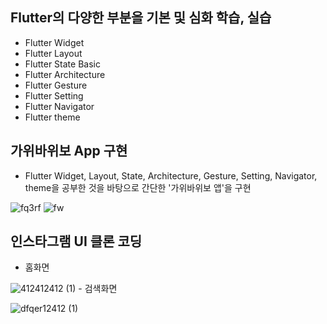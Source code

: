 ## Flutter의 다양한 부분을 기본 및 심화 학습, 실습
 - Flutter Widget
 - Flutter Layout
 - Flutter State Basic
 - Flutter Architecture
 - Flutter Gesture
 - Flutter Setting
 - Flutter Navigator
 - Flutter theme

## 가위바위보 App 구현
 - Flutter Widget, Layout, State, Architecture, Gesture, Setting, Navigator, theme을 공부한 것을 바탕으로
간단한 '가위바위보 앱'을 구현

![fq3rf](https://github.com/hwibinissuccess/FlutterBasicPrac/assets/106446510/fb361255-dc98-49d4-a674-1f61a897bd74)
![fw](https://github.com/hwibinissuccess/FlutterBasicPrac/assets/106446510/09a5617f-76d3-41f1-be92-dea0b867b622)

## 인스타그램 UI 클론 코딩
 - 홈화면

![412412412 (1)](https://github.com/hwibinissuccess/FlutterBasicPrac/assets/106446510/4dfbefa7-8b69-4f41-9e3c-adec346c0c73) - 검색화면

![dfqer12412 (1)](https://github.com/hwibinissuccess/FlutterBasicPrac/assets/106446510/11176b59-e88d-4567-8451-a810ee3eb04a)



